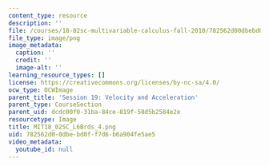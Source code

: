 ```yaml
---
content_type: resource
description: ''
file: /courses/18-02sc-multivariable-calculus-fall-2010/782562d00dbebd0ff7d6b6a904fe5ae5_MIT18_02SC_L6Brds_4.png
file_type: image/png
image_metadata:
  caption: ''
  credit: ''
  image-alt: ''
learning_resource_types: []
license: https://creativecommons.org/licenses/by-nc-sa/4.0/
ocw_type: OCWImage
parent_title: 'Session 19: Velocity and Acceleration'
parent_type: CourseSection
parent_uid: dcdc00f0-31ba-84ce-819f-58d5b2584e2e
resourcetype: Image
title: MIT18_02SC_L6Brds_4.png
uid: 782562d0-0dbe-bd0f-f7d6-b6a904fe5ae5
video_metadata:
  youtube_id: null
---
```

